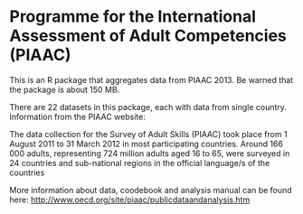 Programme for the International Assessment of Adult Competencies (PIAAC)
========================================================================

This is an R package that aggregates data from PIAAC 2013.
Be warned that the package is about 150 MB.

There are 22 datasets in this package, each with data from single country. Information from the PIAAC website:

The data collection for the Survey of Adult Skills (PIAAC) took place from 1 August 2011 to 31 March 2012 in most participating countries. Around 166 000 adults, representing 724 million adults aged 16 to 65, were surveyed in 24 countries and sub-national regions in the official language/s of the countries

More information about data, coodebook and analysis manual can be found here: http://www.oecd.org/site/piaac/publicdataandanalysis.htm

